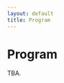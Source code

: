 ```yaml
---
layout: default
title: Program
---
```


<div class="post">
	<h1 class="pageTitle">Program</h1>
</div>

<div>
TBA.
</div>
